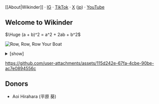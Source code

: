 [[About|Wikinder]] · [IG](https://www.instagram.com/wikindergarten/) · [TikTok](https://www.tiktok.com/@wikinder) · [X](https://x.com/wikinder) ([jp](https://x.com/wikinderjp)) · [YouTube](https://www.youtube.com/@wikinder)

## Welcome to Wikinder

$\Huge (a + b)^2 = a^2 + 2ab + b^2$

![Row, Row, Row Your Boat](https://github.com/user-attachments/assets/3f3db565-8193-42a9-bd85-d725a61d8151)

<details>
<summary>[show]</summary>

```
%abc-2.1
X:1
T:Row, Row, Row Your Boat
M:4/4
L:1/4
K:C
C C C/2>D/2 E | E/2>D/2E/2>F/2 G2 |
(3c/2c/2c/2 (3G/2G/2G/2 (3E/2E/2E/2 (3C/2C/2C/2 | G/2>F/2E/2>D/2 C2 |]
```

</details>

https://github.com/user-attachments/assets/115d242e-67fa-4cbe-90be-ac7e0894556c

## Donors

* Aoi Hirahara (平原 葵)
